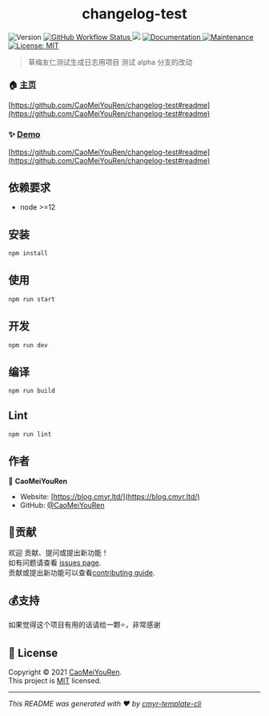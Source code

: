 <h1 align="center">changelog-test </h1>
<p>
  <img alt="Version" src="https://img.shields.io/badge/version-0.1.0-blue.svg?cacheSeconds=2592000" />
  <a href="https://github.com/CaoMeiYouRen/changelog-test/actions?query=workflow%3ARelease" target="_blank">
    <img alt="GitHub Workflow Status" src="https://img.shields.io/github/actions/workflow/status/CaoMeiYouRen/changelog-test/release.yml?branch=master">
  </a>
  <img src="https://img.shields.io/badge/node-%3E%3D12-blue.svg" />
  <a href="https://github.com/CaoMeiYouRen/changelog-test#readme" target="_blank">
    <img alt="Documentation" src="https://img.shields.io/badge/documentation-yes-brightgreen.svg" />
  </a>
  <a href="https://github.com/CaoMeiYouRen/changelog-test/graphs/commit-activity" target="_blank">
    <img alt="Maintenance" src="https://img.shields.io/badge/Maintained%3F-yes-green.svg" />
  </a>
  <a href="https://github.com/CaoMeiYouRen/changelog-test/blob/master/LICENSE" target="_blank">
    <img alt="License: MIT" src="https://img.shields.io/badge/License-MIT-yellow.svg" />
  </a>
</p>


> 草梅友仁测试生成日志用项目
> 测试 alpha 分支的改动

### 🏠 [主页](https://github.com/CaoMeiYouRen/changelog-test#readme)

[https://github.com/CaoMeiYouRen/changelog-test#readme](https://github.com/CaoMeiYouRen/changelog-test#readme)


### ✨ [Demo](https://github.com/CaoMeiYouRen/changelog-test#readme)

[https://github.com/CaoMeiYouRen/changelog-test#readme](https://github.com/CaoMeiYouRen/changelog-test#readme)


## 依赖要求


- node >=12

## 安装

```sh
npm install
```

## 使用

```sh
npm run start
```

## 开发

```sh
npm run dev
```

## 编译

```sh
npm run build
```

## Lint

```sh
npm run lint
```


## 作者


👤 **CaoMeiYouRen**

* Website: [https://blog.cmyr.ltd/](https://blog.cmyr.ltd/)
* GitHub: [@CaoMeiYouRen](https://github.com/CaoMeiYouRen)


## 🤝贡献

欢迎 贡献、提问或提出新功能！<br />如有问题请查看 [issues page](https://github.com/CaoMeiYouRen/changelog-test/issues). <br/>贡献或提出新功能可以查看[contributing guide](https://github.com/CaoMeiYouRen/changelog-test/blob/master/CONTRIBUTING.md).

## 💰支持

如果觉得这个项目有用的话请给一颗⭐️，非常感谢

## 📝 License

Copyright © 2021 [CaoMeiYouRen](https://github.com/CaoMeiYouRen).<br />
This project is [MIT](https://github.com/CaoMeiYouRen/changelog-test/blob/master/LICENSE) licensed.

***
_This README was generated with ❤️ by [cmyr-template-cli](https://github.com/CaoMeiYouRen/cmyr-template-cli)_

